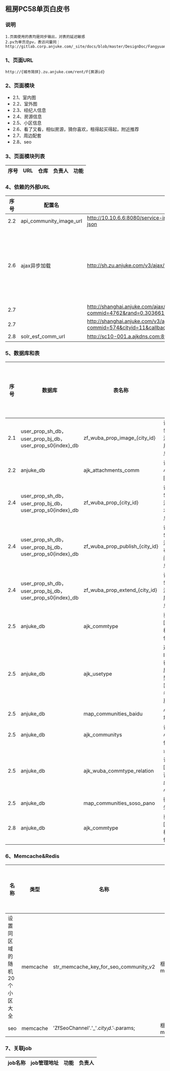 ## 租房PC58单页白皮书

### 说明
```
1.页面使用的表均是同步输出，对表的延迟敏感
2.pv为单页总pv，表访问量同：http://gitlab.corp.anjuke.com/_site/docs/blob/master/DesignDoc/Fangyuan/Zufang/Reorganize/%E7%A7%9F%E6%88%BFPC%E7%BB%8F%E7%BA%AA%E4%BA%BA%E5%8D%95%E9%A1%B5.md
```

### 1、页面URL
```
http://{城市简拼}.zu.anjuke.com/rent/F{房源id}
```

### 2、页面模块
* 2.1、室内图
* 2.2、室外图
* 2.3、经纪人信息
* 2.4、房源信息
* 2.5、小区信息
* 2.6、看了又看，相似房源，猜你喜欢，租得起买得起，附近推荐
* 2.7、周边配套
* 2.8、seo

### 3、页面模块列表

|序号|URL|仓库|负责人|功能|
| --- |--- | --- | --- | --- | 


### 4、依赖的外部URL
|序号|配置名|URL|功能|其它|
|---| --- | --- | --- | --- |
|2.2|api_community_image_url|http://10.10.6.6:8080/service-internal/rest/communities/getCommCategory?json|获取小区图片信息				||
|2.6|ajax异步加载|http://sh.zu.anjuke.com/v3/ajax/viewrecommend/|1.http://rcmd.a.ajkdns.com/rent-pc-pro/items/53990402/similars <br> 2.http://rcmd.a.ajkdns.com/rent-pc-pro-near/recommend/ <br> 3.http://rcmd.a.ajkdns.com/rent-pc-pro-history/recommend/ <br> 4.http://rcmd.a.ajkdns.com/rent-pc-pro-buy/recommend <br> 获取推荐数据，该接口会根据不同单页返回不同推荐数据||
|2.7||http://shanghai.anjuke.com/ajax/communityext/?commid=4762&rand=0.3036617753095925&callback=communityext_callback|前端js加载||
|2.7||http://shanghai.anjuke.com/v3/ajax/nearby/?commid=574&cityid=11&callback=life_url_callback&J1445256398277|前端js加载||
|2.8|solr_esf_comm_url|http://sc10-001.a.ajkdns.com:8983/community35/|小区租房for小区大区||


### 5、数据库和表
|序号|数据库|表名称|作用|读写|是否独有|访问量|是否对延迟敏感|
|---| --- | --- | --- | --- | --- | --- | --- |
|2.1|user_prop_sh_db，user_prop_bj_db，user_prop_s0{index}_db|zf_wuba_prop_image_{city_id}|读取58房源图片信息     |读     |否     ||是|
|2.2|anjuke_db|ajk_attachments_comm|读取小区图片|读|否|
|2.4|user_prop_sh_db，user_prop_bj_db，user_prop_s0{index}_db|zf_wuba_prop_{city_id}|读取58房源基本信息     |读     |否     |
|2.4|user_prop_sh_db，user_prop_bj_db，user_prop_s0{index}_db|zf_wuba_prop_publish_{city_id}|读取58房源发布时间信息     |读     |否     |
|2.4|user_prop_sh_db，user_prop_bj_db，user_prop_s0{index}_db|zf_wuba_prop_extend_{city_id}|读取58房源扩展信息     |读     |否     |
|2.5|anjuke_db|ajk_commtype|获取区域板块信息|读|否|
|2.5|anjuke_db|ajk_usetype|通过ID获得房屋类型配置,eg.老公房|读|否|
|2.5|anjuke_db|map_communities_baidu|小区地标|读|否|
|2.5|anjuke_db|ajk_communitys|读取小区信息|读|否|
|2.5|anjuke_db|ajk_wuba_commtype_relation|判断该小区是否是虚拟小区|读|否|
|2.5|anjuke_db|map_communities_soso_pano|街景坐标|读|否|
|2.8|anjuke_db|ajk_commtype|获取区域板块信息|读|否|

### 6、Memcache&Redis
|名称|类型|名称|地址|申请大小|使用率|是否统一管理|功能|负责人|
|--- | --- | --- |--- | --- | --- | --- | --- | --- |
|设置同区域的随机20个小区大全|memcache |str_memcache_key_for_seo_community_v2|框架默认memcache|    ||          是|| |
|seo|memcache |'ZfSeoChannel'.'_'.$city_id.'_'.$params;|框架默认memcache|    ||          是|| |
### 7、关联job
|job名称|job管理地址|功能|负责人|
|--- | --- | --- | --- |
